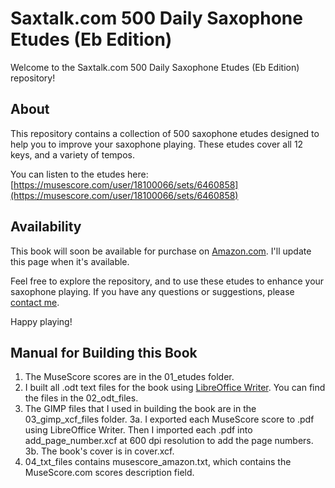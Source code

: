 # Saxtalk.com 500 Daily Saxophone Etudes (Eb Edition)

Welcome to the Saxtalk.com 500 Daily Saxophone Etudes (Eb Edition) repository!

## About

This repository contains a collection of 500 saxophone etudes designed to help you to improve your saxophone playing. These etudes cover all 12 keys, and a variety of tempos.

You can listen to the etudes here:
[https://musescore.com/user/18100066/sets/6460858](https://musescore.com/user/18100066/sets/6460858)

## Availability

This book will soon be available for purchase on [Amazon.com](https://www.amazon.com). I'll update this page when it's available.

Feel free to explore the repository, and to use these etudes to enhance your saxophone playing. If you have any questions or suggestions, please [contact me](mailto:rex@djere.com).

Happy playing!

## Manual for Building this Book

1. The MuseScore scores are in the 01_etudes folder.
2. I built all .odt text files for the book using [LibreOffice Writer](https://libreoffice.org).
You can find the files in the 02_odt_files.
3. The GIMP files that I used in building the book are in the 03_gimp_xcf_files folder.
3a. I exported each MuseScore score to .pdf using LibreOffice Writer. Then I imported
each .pdf into add_page_number.xcf at 600 dpi resolution to add the page numbers.
3b. The book's cover is in cover.xcf.
4. 04_txt_files contains musescore_amazon.txt, which contains the MuseScore.com scores description field.




